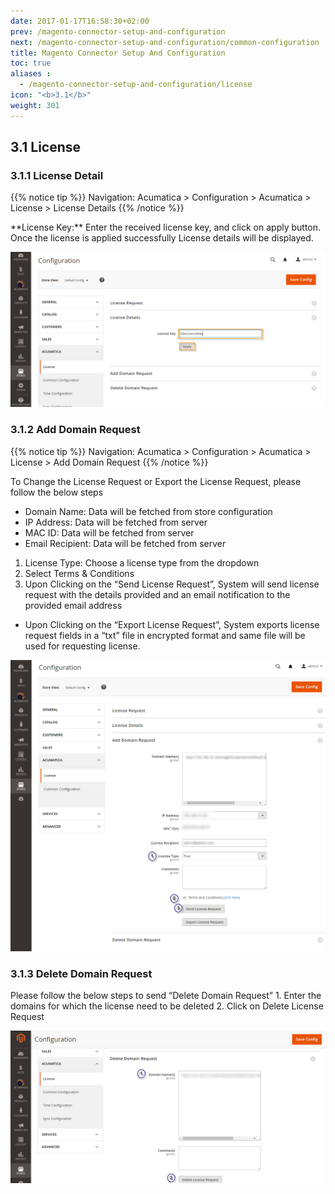 ```yaml
---
date: 2017-01-17T16:58:30+02:00
prev: /magento-connector-setup-and-configuration
next: /magento-connector-setup-and-configuration/common-configuration
title: Magento Connector Setup And Configuration
toc: true
aliases :
  - /magento-connector-setup-and-configuration/license
icon: "<b>3.1</b>"
weight: 301
---
```


## 3.1 License

### 3.1.1 License Detail

{{% notice tip %}} 
Navigation: Acumatica > Configuration > Acumatica > License > License Details 
{{% /notice %}}

<p>**License Key:** Enter the received license key, and click on apply button. Once the license is applied successfully License details will be displayed.</p>

![license-details](images/license-details.png?classes=shadow)

### 3.1.2 Add Domain Request

{{% notice tip %}} 
Navigation: Acumatica > Configuration > Acumatica > License > Add Domain Request
{{% /notice %}}

<p>To Change the License Request or Export the License Request, please follow the below steps</p>

* Domain Name: Data will be fetched from store configuration
* IP Address: Data will be fetched from server
* MAC ID: Data will be fetched from server
* Email Recipient: Data will be fetched from server

1.	License Type: Choose a license type from the dropdown
2.	Select Terms & Conditions
3.	Upon Clicking on the “Send License Request”, System will send license request with the details provided and an email notification to the provided email address

*	Upon Clicking on the “Export License Request”, System exports license request fields in a “txt” file in encrypted format and same file will be used for requesting license.

![add-domain-request](images/add-domain-request.png?classes=shadow)

### 3.1.3 Delete Domain Request

<p> Please follow the below steps to send “Delete Domain Request”
1.	Enter the domains for which the license need to be deleted
2.	Click on Delete License Request </p>

![delete-domain-request](images/delete-domain-request.png?classes=shadow)



